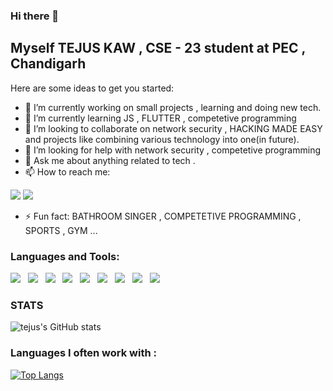 ### Hi there 👋

## Myself TEJUS KAW , CSE - 23 student at PEC , Chandigarh

Here are some ideas to get you started:

- 🔭 I’m currently working on small projects , learning and doing new tech.
- 🌱 I’m currently learning JS , FLUTTER , competetive programming
- 👯 I’m looking to collaborate on network security , HACKING MADE EASY and projects like combining various technology into one(in future).
- 🤔 I’m looking for help with network security , competetive programming
- 💬 Ask me about anything related to tech .
- 📫 How to reach me: 

<a href="https://www.linkedin.com/in/tejus-kaw-051a5218b/"><img src="https://img.icons8.com/fluent/48/000000/linkedin.png"/></a>
<a href="https://github.com/tejvirus0003"><img src="https://img.icons8.com/fluent/48/000000/github.png"/></a>

- ⚡ Fun fact: BATHROOM SINGER , COMPETETIVE PROGRAMMING , SPORTS , GYM ...

### Languages and Tools:
<img src="https://img.icons8.com/color/48/000000/c-plus-plus-logo.png"/> &nbsp; <img src="https://img.icons8.com/color/48/000000/c-programming.png"/> &nbsp; <img src="https://img.icons8.com/color/48/000000/python.png"/> &nbsp; <img src="https://img.icons8.com/plasticine/48/000000/react.png"/> &nbsp; <img src="https://img.icons8.com/color/48/000000/html-5.png"/> &nbsp; <img src="https://img.icons8.com/color/48/000000/css3.png"/> &nbsp; <img src="https://img.icons8.com/color/48/000000/nodejs.png"/> &nbsp; <img src="https://img.icons8.com/color/48/000000/firebase.png"/> &nbsp; <img src="https://img.icons8.com/color/48/000000/mongodb.png"/>

### STATS

![tejus's GitHub stats](https://github-readme-stats.vercel.app/api?username=tejvirus0003&count_private=true&show_icons=true&theme=yeblu)

### Languages I often work with : 
[![Top Langs](https://github-readme-stats.vercel.app/api/top-langs/?username=tejvirus0003)](https://github.com/tejvirus0003/github-readme-stats)

